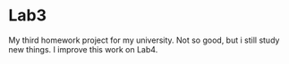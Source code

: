 # Lab3
My third homework project for my university. Not so good, but i still study new things. I improve this work on Lab4.
